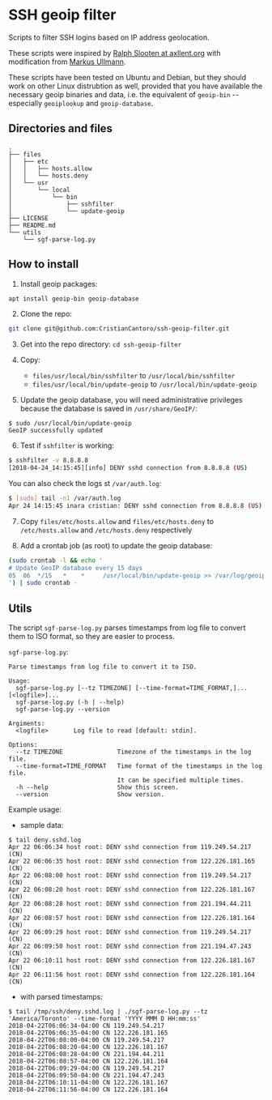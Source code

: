 SSH geoip filter
================

Scripts to filter SSH logins based on IP address geolocation.

These scripts were inspired by
[Ralph Slooten at axllent.org](https://www.axllent.org/docs/view/ssh-geoip/)
with modification from
[Markus Ullmann](https://gist.github.com/jokey2k/a74f56955124880749e7).

These scripts have been tested on Ubuntu and Debian, but they should work
on other Linux distrubtion as well, provided that you have available
the necessary geoip binaries and data, i.e. the equivalent of `geoip-bin` --
especially `geoiplookup` and `geoip-database`.


## Directories and files
```
.
├── files
│   ├── etc
│   │   ├── hosts.allow
│   │   └── hosts.deny
│   └── usr
│       └── local
│           └── bin
│               ├── sshfilter
│               └── update-geoip
├── LICENSE
├── README.md
└── utils
    └── sgf-parse-log.py
```

## How to install

1. Install geoip packages:
```bash
apt install geoip-bin geoip-database
```

2. Clone the repo:
```bash
git clone git@github.com:CristianCantoro/ssh-geoip-filter.git
```

3. Get into the repo directory: `cd ssh-geoip-filter`

4. Copy:
    * `files/usr/local/bin/sshfilter` to `/usr/local/bin/sshfilter`
    * `files/usr/local/bin/update-geoip` to `/usr/local/bin/update-geoip`

5. Update the geoip database, you will need administrative privileges because
the database is saved in `/usr/share/GeoIP/`:
```
$ sudo /usr/local/bin/update-geoip
GeoIP successfully updated
```

6. Test if `sshfilter` is working:
```bash
$ sshfilter -v 8.8.8.8
[2018-04-24_14:15:45][info]	DENY sshd connection from 8.8.8.8 (US)
```
You can also check the logs st `/var/auth.log`:
```bash
$ [sudo] tail -n1 /var/auth.log
Apr 24 14:15:45 inara cristian: DENY sshd connection from 8.8.8.8 (US)
```

7. Copy `files/etc/hosts.allow` and `files/etc/hosts.deny` to
   `/etc/hosts.allow` and `/etc/hosts.deny` respectively

8. Add a crontab job (as root) to update the geoip database:
```bash
(sudo crontab -l && echo '
# Update GeoIP database every 15 days
05  06  */15   *    *     /usr/local/bin/update-geoip >> /var/log/geoip.log
') | sudo crontab -
```

## Utils
The script `sgf-parse-log.py` parses timestamps from log file to convert them
to ISO format, so they are easier to process.

`sgf-parse-log.py`:
```
Parse timestamps from log file to convert it to ISO.

Usage:
  sgf-parse-log.py [--tz TIMEZONE] [--time-format=TIME_FORMAT,]... [<logfile>]...
  sgf-parse-log.py (-h | --help)
  sgf-parse-log.py --version

Argiments:
  <logfile>       Log file to read [default: stdin].

Options:
  --tz TIMEZONE               Timezone of the timestamps in the log file.
  --time-format=TIME_FORMAT   Time format of the timestamps in the log file.
                              It can be specified multiple times.
  -h --help                   Show this screen.
  --version                   Show version.
```

Example usage:

* sample data:
```
$ tail deny.sshd.log 
Apr 22 06:06:34 host root: DENY sshd connection from 119.249.54.217 (CN)
Apr 22 06:06:35 host root: DENY sshd connection from 122.226.181.165 (CN)
Apr 22 06:08:00 host root: DENY sshd connection from 119.249.54.217 (CN)
Apr 22 06:08:20 host root: DENY sshd connection from 122.226.181.167 (CN)
Apr 22 06:08:28 host root: DENY sshd connection from 221.194.44.211 (CN)
Apr 22 06:08:57 host root: DENY sshd connection from 122.226.181.164 (CN)
Apr 22 06:09:29 host root: DENY sshd connection from 119.249.54.217 (CN)
Apr 22 06:09:50 host root: DENY sshd connection from 221.194.47.243 (CN)
Apr 22 06:10:11 host root: DENY sshd connection from 122.226.181.167 (CN)
Apr 22 06:11:56 host root: DENY sshd connection from 122.226.181.164 (CN)
```

* with parsed timestamps:
```
$ tail /tmp/ssh/deny.sshd.log | ./sgf-parse-log.py --tz 'America/Toronto' --time-format 'YYYY MMM D HH:mm:ss'
2018-04-22T06:06:34-04:00 CN 119.249.54.217
2018-04-22T06:06:35-04:00 CN 122.226.181.165
2018-04-22T06:08:00-04:00 CN 119.249.54.217
2018-04-22T06:08:20-04:00 CN 122.226.181.167
2018-04-22T06:08:28-04:00 CN 221.194.44.211
2018-04-22T06:08:57-04:00 CN 122.226.181.164
2018-04-22T06:09:29-04:00 CN 119.249.54.217
2018-04-22T06:09:50-04:00 CN 221.194.47.243
2018-04-22T06:10:11-04:00 CN 122.226.181.167
2018-04-22T06:11:56-04:00 CN 122.226.181.164
```